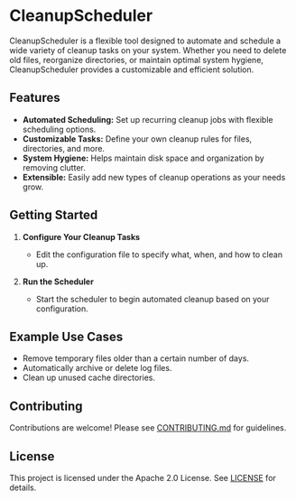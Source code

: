 # CleanupScheduler

CleanupScheduler is a flexible tool designed to automate and schedule a wide variety of cleanup tasks on your system. Whether you need to delete old files, reorganize directories, or maintain optimal system hygiene, CleanupScheduler provides a customizable and efficient solution.

## Features

- **Automated Scheduling:** Set up recurring cleanup jobs with flexible scheduling options.
- **Customizable Tasks:** Define your own cleanup rules for files, directories, and more.
- **System Hygiene:** Helps maintain disk space and organization by removing clutter.
- **Extensible:** Easily add new types of cleanup operations as your needs grow.

## Getting Started

1. **Configure Your Cleanup Tasks**
   - Edit the configuration file to specify what, when, and how to clean up.

2. **Run the Scheduler**
   - Start the scheduler to begin automated cleanup based on your configuration.

## Example Use Cases

- Remove temporary files older than a certain number of days.
- Automatically archive or delete log files.
- Clean up unused cache directories.

## Contributing

Contributions are welcome! Please see [CONTRIBUTING.md](CONTRIBUTING.md) for guidelines.

## License

This project is licensed under the Apache 2.0 License. See [LICENSE](LICENSE) for details.